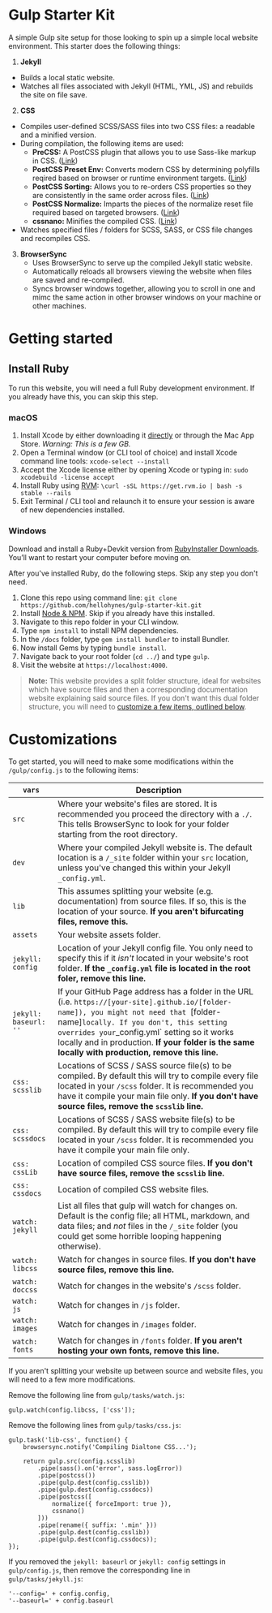 # Gulp Starter Kit
A simple Gulp site setup for those looking to spin up a simple local website environment. This starter does the following things:

 1. **Jekyll**
  - Builds a local static website.
  - Watches all files associated with Jekyll (HTML, YML, JS) and rebuilds the site on file save.
 2. **CSS**
  - Compiles user-defined SCSS/SASS files into two CSS files: a readable and a minified version.
  - During compilation, the following items are used:
     - **PreCSS:** A PostCSS plugin that allows you to use Sass-like markup in CSS. ([Link](https://github.com/jonathantneal/precss))
     - **PostCSS Preset Env:** Converts modern CSS by determining polyfills reqired based on browser or runtime environment targets. ([Link](https://github.com/csstools/postcss-preset-env))
     - **PostCSS Sorting:** Allows you to re-orders CSS properties so they are consistently in the same order across files. ([Link](https://github.com/hudochenkov/postcss-sorting))
     - **PostCSS Normalize:** Imparts the pieces of the normalize reset file required based on targeted browsers. ([Link](https://www.npmjs.com/package/postcss-normalize))
     - **cssnano:** Minifies the compiled CSS. ([Link](https://github.com/cssnano/cssnano))
  - Watches specified files / folders for SCSS, SASS, or CSS file changes and recompiles CSS.
  3. **BrowserSync**
     - Uses BrowserSync to serve up the compiled Jekyll static website.
     - Automatically reloads all browsers viewing the website when files are saved and re-compiled.
     - Syncs browser windows together, allowing you to scroll in one and mimc the same action in other browser windows on your machine or other machines.


# Getting started

## Install Ruby

To run this website, you will need a full Ruby development environment. If you already have this, you can skip this step.

### macOS

 1. Install Xcode by either downloading it [directly](https://developer.apple.com/xcode/) or through the Mac App Store. *Warning: This is a few GB.*
 2. Open a Terminal window (or CLI tool of choice) and install Xcode command line tools: `xcode-select --install`
 3. Accept the Xcode license either by opening Xcode or typing in: `sudo xcodebuild -license accept`
 4. Install Ruby using [RVM](https://rvm.io/): `\curl -sSL https://get.rvm.io | bash -s stable --rails`
 5. Exit Terminal / CLI tool and relaunch it to ensure your session is aware of new dependencies installed.

### Windows
Download and install a Ruby+Devkit version from [RubyInstaller Downloads](https://rubyinstaller.org/). You’ll want to restart your computer before moving on.

After you've installed Ruby, do the following steps. Skip any step you don't need.

 1. Clone this repo using command line: `git clone https://github.com/hellohynes/gulp-starter-kit.git`
 2. Install [Node & NPM](https://nodejs.org/en/download/). Skip if you already have this installed.
 3. Navigate to this repo folder in your CLI window.
 4. Type `npm install` to install NPM dependencies.
 5. In the `/docs` folder, type `gem install bundler` to install Bundler.
 6. Now install Gems by typing `bundle install`.
 7. Navigate back to your root folder (`cd ../`) and type `gulp`.
 8. Visit the website at `https://localhost:4000`.

> **Note:** This website provides a split folder structure, ideal for websites which have source files and then a corresponding documentation website explaining said source files. If you don't want this dual folder structure, you will need to [customize a few items, outlined below](#customizations).


# Customizations

To get started, you will need to make some modifications within the `/gulp/config.js` to the following items:

| `vars` | Description |
| --- | --- |
| `src` | Where your website's files are stored. It is recommended you proceed the directory with a `./`. This tells BrowserSync to look for your folder starting from the root directory.|
| `dev` | Where your compiled Jekyll website is. The default location is a `/_site` folder within your `src` location, unless you've changed this within your Jekyll `_config.yml`.|
| `lib` | This assumes splitting your website (e.g. documentation) from source files. If so, this is the location of your source. **If you aren't bifurcating files, remove this.** |
| `assets` | Your website assets folder.|
| `jekyll: config` | Location of your Jekyll config file. You only need to specify this if it _isn't_ located in your website's root folder. **If the `_config.yml` file is located in the root foler, remove this line.** |
| `jekyll: baseurl: ''` | If your GitHub Page address has a folder in the URL (i.e. `https://[your-site].github.io/[folder-name]), you might not need that `[folder-name]` locally. If you don't, this setting overrides your `_config.yml` setting so it works locally and in production. **If your folder is the same locally with production, remove this line.** |
| `css: scsslib` | Locations of SCSS / SASS source file(s) to be compiled. By default this will try to compile every file located in your `/scss` folder. It is recommended you have it compile your main file only. **If you don't have source files, remove the `scsslib` line.** |
| `css: scssdocs` | Locations of SCSS / SASS website file(s) to be compiled. By default this will try to compile every file located in your `/scss` folder. It is recommended you have it compile your main file only. |
| `css: cssLib` | Location of compiled CSS source files. **If you don't have source files, remove the `scsslib` line.** |
| `css: cssdocs` | Location of compiled CSS website files.|
| `watch: jekyll` | List all files that gulp will watch for changes on. Default is the config file; all HTML, markdown, and data files; and *not* files in the `/_site` folder (you could get some horrible looping happening otherwise). |
| `watch: libcss` | Watch for changes in source files. **If you don't have source files, remove this line.** |
| `watch: doccss` | Watch for changes in the website's `/scss` folder. |
| `watch: js` | Watch for changes in `/js` folder. |
| `watch: images` | Watch for changes in `/images` folder. |
| `watch: fonts` | Watch for changes in `/fonts` folder. **If you aren't hosting your own fonts, remove this line.** |

If you aren't splitting your website up between source and website files, you will need to a few more modifications.

Remove the following line from `gulp/tasks/watch.js`:

    gulp.watch(config.libcss, ['css']);

Remove the following lines from `gulp/tasks/css.js`:

    gulp.task('lib-css', function() {
        browsersync.notify('Compiling Dialtone CSS...');

        return gulp.src(config.scsslib)
            .pipe(sass().on('error', sass.logError))
            .pipe(postcss())
            .pipe(gulp.dest(config.csslib))
            .pipe(gulp.dest(config.cssdocs))
            .pipe(postcss([
                normalize({ forceImport: true }),
                cssnano()
            ]))
            .pipe(rename({ suffix: '.min' }))
            .pipe(gulp.dest(config.csslib))
            .pipe(gulp.dest(config.cssdocs));
    });

If you removed the `jekyll: baseurl` or `jekyll: config` settings in `gulp/config.js`, then remove the corresponding line in `gulp/tasks/jekyll.js`:

    '--config=' + config.config,
    '--baseurl=' + config.baseurl
